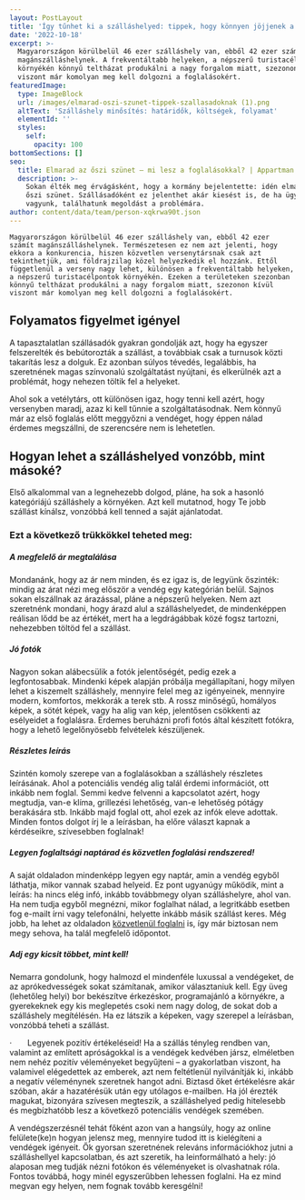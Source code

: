 ```yaml
---
layout: PostLayout
title: 'Így tűnhet ki a szálláshelyed: tippek, hogy könnyen jöjjenek a foglalások'
date: '2022-10-18'
excerpt: >-
  Magyarországon körülbelül 46 ezer szálláshely van, ebből 42 ezer számít
  magánszálláshelynek. A frekventáltabb helyeken, a népszerű turistacélpontok
  környékén könnyű teltházat produkálni a nagy forgalom miatt, szezonon kívül
  viszont már komolyan meg kell dolgozni a foglalásokért.
featuredImage:
  type: ImageBlock
  url: /images/elmarad-oszi-szunet-tippek-szallasadoknak (1).png
  altText: 'Szálláshely minősítés: határidők, költségek, folyamat'
  elementId: ''
  styles:
    self:
      opacity: 100
bottomSections: []
seo:
  title: Elmarad az őszi szünet – mi lesz a foglalásokkal? | Appartman Blog
  description: >-
    Sokan élték meg érvágásként, hogy a kormány bejelentette: idén elmarad az
    őszi szünet. Szállásadóként ez jelenthet akár kiesést is, de ha ügyesek
    vagyunk, találhatunk megoldást a problémára.
author: content/data/team/person-xqkrwa90t.json
---
```

`Magyarországon körülbelül 46
ezer szálláshely van, ebből 42 ezer számít magánszálláshelynek. Természetesen
ez nem azt jelenti, hogy ekkora a konkurencia, hiszen közvetlen versenytársnak
csak azt tekinthetjük, ami földrajzilag közel helyezkedik el hozzánk. Ettől
függetlenül a verseny nagy lehet, különösen a frekventáltabb helyeken, a
népszerű turistacélpontok környékén. Ezeken a területeken szezonban könnyű
teltházat produkálni a nagy forgalom miatt, szezonon kívül viszont már komolyan
meg kell dolgozni a foglalásokért.`

## Folyamatos figyelmet igényel

A tapasztalatlan szállásadók
gyakran gondolják azt, hogy ha egyszer felszerelték és bebútorozták a szállást,
a továbbiak csak a turnusok közti takarítás lesz a dolguk. Ez azonban súlyos
tévedés, legalábbis, ha szeretnének magas színvonalú szolgáltatást nyújtani, és
elkerülnék azt a problémát, hogy nehezen töltik fel a helyeket.

Ahol sok a vetélytárs, ott
különösen igaz, hogy tenni kell azért, hogy versenyben maradj, azaz ki
kell tűnnie a szolgáltatásodnak. Nem könnyű már az első foglalás előtt meggyőzni
a vendéget, hogy éppen nálad érdemes megszállni, de szerencsére nem is
lehetetlen.

## Hogyan lehet a szálláshelyed vonzóbb, mint másoké?

Első alkalommal van a
legnehezebb dolgod, pláne, ha sok a hasonló kategóriájú szálláshely a
környéken. Azt kell mutatnod, hogy Te jobb szállást kínálsz, vonzóbbá
kell tenned a saját ajánlatodat.

### Ezt a következő trükkökkel teheted meg:

##### A megfelelő ár megtalálása

Mondanánk, hogy az ár nem minden, és ez igaz is, de legyünk őszinték: mindig az árat nézi
meg először a vendég egy kategórián belül. Sajnos sokan elszállnak az árazással, pláne a népszerű helyeken. Nem azt szeretnénk mondani, hogy árazd alul a szálláshelyedet, de mindenképpen reálisan lődd be az értékét, mert ha a legdrágábbak közé fogsz tartozni, nehezebben töltöd fel a szállást.

##### Jó fotók

Nagyon sokan alábecsülik a fotók jelentőségét, pedig ezek a legfontosabbak. Mindenki képek alapján próbálja megállapítani, hogy milyen lehet a kiszemelt szálláshely, mennyire felel meg az igényeinek, mennyire modern, komfortos, mekkorák a terek stb. A rossz minőségű, homályos képek, a sötét képek, vagy ha alig van kép, jelentősen csökkenti az esélyeidet a foglalásra. Érdemes beruházni profi fotós által
készített fotókra, hogy a lehető legelőnyösebb felvételek készüljenek.

##### Részletes leírás

Szintén komoly szerepe van a foglalásokban a szálláshely részletes leírásának. Ahol a potenciális vendég alig talál érdemi információt, ott inkább nem foglal. Semmi kedve felvenni a kapcsolatot azért, hogy megtudja, van-e klíma, grillezési lehetőség, van-e lehetőség pótágy berakására stb. Inkább majd foglal ott, ahol ezek az infók eleve adottak. Minden fontos dolgot írj le a leírásban, ha előre választ kapnak a kérdéseikre, szívesebben foglalnak!

##### Legyen foglaltsági naptárad és közvetlen&#xA;foglalási rendszered!

A saját oldaladon mindenképp legyen egy naptár, amin a vendég egyből láthatja, mikor vannak szabad helyeid. Ez pont ugyanúgy működik, mint a leírás: ha nincs elég infó, inkább továbbmegy olyan szálláshelyre, ahol van. Ha nem tudja egyből megnézni, mikor foglalhat nálad, a legritkább esetben fog e-mailt írni vagy telefonálni, helyette inkább másik szállást keres. Még jobb, ha lehet az oldaladon [közvetlenül foglalni](https://foglalas.appartman.hu/register) is, így már biztosan nem megy sehova, ha talál megfelelő időpontot.   

##### Adj egy kicsit többet, mint kell!

Nemarra gondolunk, hogy halmozd el mindenféle luxussal a vendégeket, de az aprókedvességek sokat számítanak, amikor választaniuk kell. Egy üveg (lehetőleg helyi) bor bekészítve érkezéskor, programajánló a környékre, a gyerekeknek egy kis meglepetés csoki nem nagy dolog, de sokat dob a szálláshely megítélésén. Ha ez látszik a képeken, vagy szerepel a leírásban, vonzóbbá teheti a szállást.

·      
Legyenek pozitív értékeléseid! Ha a
szállás tényleg rendben van, valamint az említett apróságokkal is a vendégek
kedvében jársz, elméletben nem nehéz pozitív véleményeket begyűjteni – a
gyakorlatban viszont, ha valamivel elégedettek az emberek, azt nem feltétlenül nyilvánítják
ki, inkább a negatív véleménynek szeretnek hangot adni. Biztasd őket
értékelésre akár szóban, akár a hazatérésük után egy utólagos e-mailben. Ha
jól érezték magukat, bizonyára szívesen megteszik, a szálláshelyed pedig
hitelesebb és megbízhatóbb lesz a következő potenciális vendégek szemében.

A vendégszerzésnél tehát főként
azon van a hangsúly, hogy az online felülete(ke)n hogyan jelensz meg,
mennyire tudod itt is kielégíteni a vendégek igényeit. Ők gyorsan szeretnének
releváns információkhoz jutni a szálláshellyel kapcsolatban, és azt szeretik,
ha leinformálható a hely: jó alaposan meg tudják nézni fotókon és véleményeket
is olvashatnak róla. Fontos továbbá, hogy minél egyszerűbben lehessen
foglalni. Ha ez mind megvan egy helyen, nem fognak tovább keresgélni!

